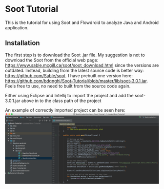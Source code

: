 # Soot Tutorial
This is the tutorial for using Soot and Flowdroid to analyze Java and Android application.

## Installation

The first step is to download the Soot .jar file. 
My suggestion is not to download the Soot from the official web page: https://www.sable.mcgill.ca/soot/soot_download.html
since the versions are outdated.
Instead, building from the latest source code is better way: https://github.com/Sable/soot. I have prebuilt one version here: 
https://github.com/bdqnghi/Soot-Tutorial/blob/master/lib/soot-3.0.1.jar. Feels free to use, no need to built from the source code again.

Either using Eclipse and Intellij to import the project and add the soot-3.0.1.jar above in to the class path of the project

An example of correctly imported project can be seen here:
![alt text](/figures/project.png)
